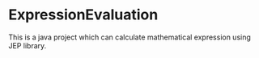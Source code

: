 # ExpressionEvaluation

This is a java project which can calculate mathematical expression using JEP library.
